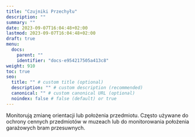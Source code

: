 ```yaml
---
title: "Czujniki Przechyłu"
description: ""
summary: ""
date: 2023-09-07T16:04:48+02:00
lastmod: 2023-09-07T16:04:48+02:00
draft: true
menu:
  docs:
    parent: ""
    identifier: "docs-e954217505a413c8"
weight: 910
toc: true
seo:
  title: "" # custom title (optional)
  description: "" # custom description (recommended)
  canonical: "" # custom canonical URL (optional)
  noindex: false # false (default) or true
---
```


Monitorują zmianę orientacji lub położenia przedmiotu. Często używane do ochrony cennych przedmiotów w muzeach lub do monitorowania położenia garażowych bram przesuwnych.
